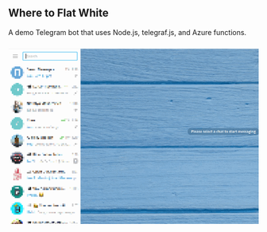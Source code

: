 ## Where to Flat White

A demo Telegram bot that uses Node.js, telegraf.js, and Azure functions.

![bot preview](./assets/running-nodejs-telegram-bot-with-azure-functions-preview.gif)
